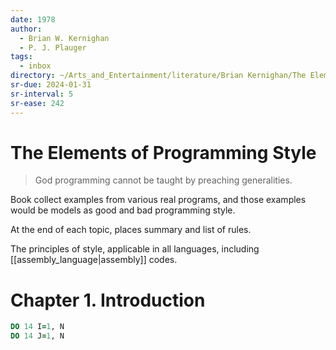 ```yaml
---
date: 1978
author:
  - Brian W. Kernighan
  - P. J. Plauger
tags:
  - inbox
directory: ~/Arts_and_Entertainment/literature/Brian Kernighan/The Elements of Programming Style, 2nd Edition (2083)/
sr-due: 2024-01-31
sr-interval: 5
sr-ease: 242
---
```

# The Elements of Programming Style

> God programming cannot be taught by preaching generalities.

Book collect examples from various real programs, and those examples would be
models as good and bad programming style.

At the end of each topic, places summary and list of rules.

The principles of style, applicable in all languages, including
[[assembly_language|assembly]] codes.

# Chapter 1. Introduction

```fortran
DO 14 I=1, N
DO 14 J=1, N
```
